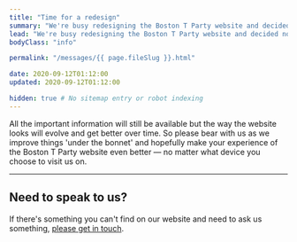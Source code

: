 ```yaml
---
title: "Time for a redesign"
summary: "We're busy redesigning the Boston T Party website and decided not to do it in one go. "
lead: "We're busy redesigning the Boston T Party website and decided not to do it in one go."
bodyClass: "info"

permalink: "/messages/{{ page.fileSlug }}.html"

date: 2020-09-12T01:12:00
updated: 2020-09-12T01:12:00

hidden: true # No sitemap entry or robot indexing
---
```


All the important information will still be available but the way the website looks will evolve and get better over time. So please bear with us as we improve things 'under the bonnet' and hopefully make your experience of the Boston T Party website even better &mdash; no matter what device you choose to visit us on.

---

## Need to speak to us?

If there's something you can't find on our website and need to ask us something, [please get in touch][1].

[1]: /contact


